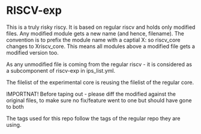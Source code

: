 # RISCV-exp

This is a truly risky riscy.
It is based on regular riscv and holds only modified files.
Any modified module gets a new name (and hence, filename). The convention is to prefix the module name with a captial X: so riscv_core changes to Xriscv_core.
This means all modules above a modified file gets a modified version too.

As any unmodified file is coming from the regular riscv - it is considered as a subcomponent of riscv-exp in ips_list.yml.

The filelist of the experimental core is reusing the filelist of the regular core.


IMPORTNAT! Before taping out - please diff the modified against the original files, to make sure no fix/feature went to one but should have gone to both

The tags used for this repo follow the tags of the regular repo they are using.
